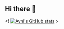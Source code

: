 ## Hi there 👋

<!--
**avmadhwesh/avmadhwesh** is a ✨ _special_ ✨ repository because its `README.md` (this file) appears on your GitHub profile.

Here are some ideas to get you started:

- 🔭 I’m currently working on ...
- 🌱 I’m currently learning ...
- 👯 I’m looking to collaborate on ...
- 🤔 I’m looking for help with ...
- 💬 Ask me about ...
- 📫 How to reach me: ...
- 😄 Pronouns: ...
- ⚡ Fun fact: ...
-->

<! [![Avni's GitHub stats](https://github-readme-stats.vercel.app/api?username=avmadhwesh)](https://github.com/anuraghazra/github-readme-stats) >


